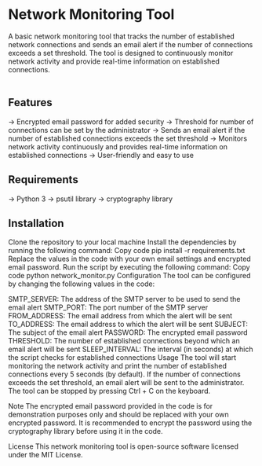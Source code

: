 <H1>Network Monitoring Tool</H1>
A basic network monitoring tool that tracks the number of established network connections and sends an email alert if the number of connections exceeds a set threshold. The tool is designed to continuously monitor network activity and provide real-time information on established connections.<br><br>

<H2>Features</H2>
-> Encrypted email password for added security
-> Threshold for number of connections can be set by the administrator
-> Sends an email alert if the number of established connections exceeds the set threshold
-> Monitors network activity continuously and provides real-time information on established connections
-> User-friendly and easy to use

<H2>Requirements</H2>
-> Python 3
-> psutil library
-> cryptography library
<H2>Installation</H2>
Clone the repository to your local machine
Install the dependencies by running the following command:
Copy code
pip install -r requirements.txt
Replace the values in the code with your own email settings and encrypted email password.
Run the script by executing the following command:
Copy code
python network_monitor.py
Configuration
The tool can be configured by changing the following values in the code:

SMTP_SERVER: The address of the SMTP server to be used to send the email alert
SMTP_PORT: The port number of the SMTP server
FROM_ADDRESS: The email address from which the alert will be sent
TO_ADDRESS: The email address to which the alert will be sent
SUBJECT: The subject of the email alert
PASSWORD: The encrypted email password
THRESHOLD: The number of established connections beyond which an email alert will be sent
SLEEP_INTERVAL: The interval (in seconds) at which the script checks for established connections
Usage
The tool will start monitoring the network activity and print the number of established connections every 5 seconds (by default). If the number of connections exceeds the set threshold, an email alert will be sent to the administrator. The tool can be stopped by pressing Ctrl + C on the keyboard.

Note
The encrypted email password provided in the code is for demonstration purposes only and should be replaced with your own encrypted password. It is recommended to encrypt the password using the cryptography library before using it in the code.

License
This network monitoring tool is open-source software licensed under the MIT License.
